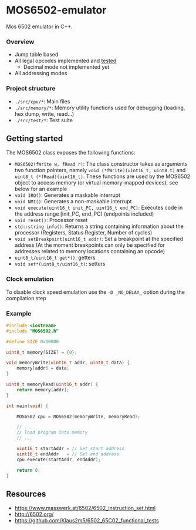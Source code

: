 # MOS6502-emulator
Mos 6502 emulator in C++.

### Overview
- Jump table based
- All legal opcodes implemented and [tested](https://github.com/Klaus2m5/6502_65C02_functional_tests)
	- Decimal mode not implemented yet
- All addressing modes

### Project structure
- `./src/cpu/*`: Main files
- `./src/memory/*`: Memory utility functions used for debugging (loading, hex dump, write, read...)
- `./src/test/*`: Test suite

## Getting started

The MOS6502 class exposes the following functions:
- `MOS6502(fWrite w, fRead r)`: The class constructor takes as arguments two function pointers, namely `void (*fWrite)(uint16_t, uint8_t)` and `uint8_t (*fRead)(uint16_t)`. These functions are used by the MOS6502 object to access memory (or virtual memory-mapped devices), see below for an example
- `void IRQ()`: Generates a maskable interrupt
- `void NMI()`: Generates a non-maskable interrupt
- `void execute(uint16_t init_PC, uint16_t end_PC)`: Executes code in the address range [init_PC, end_PC] (endpoints included)
- `void reset()`: Processor reset
- `std::string info()`: Returns a string containing information about the processor (Registers, Status Register, Number of cycles)
- `void setBreakpoint(uint16_t addr)`: Set a breakpoint at the specified address (At the moment breakpoints can only be specified for addresses related to memory locations containing an opcode)
- `uint8_t/uint16_t get*()`: getters
- `void set*(uint8_t/uint16_t)`: setters

### Clock emulation
To disable clock speed emulation use the `-D _NO_DELAY_` option during the compilation step
    
### Example

```cpp
#include <iostream>
#include "MOS6502.h"

#define SIZE 0x10000

uint8_t memory[SIZE] = {0};

void memoryWrite(uint16_t addr, uint8_t data) {
    memory[addr] = data;
}

uint8_t memoryRead(uint16_t addr) {
    return memory[addr];
}

int main(void) {

    MOS6502 cpu = MOS6502(memoryWrite, memoryRead);

    // ...
    // load program into memory
    // ...

    uint16_t startAddr = // Set start address
    uint16_t endAddr   = // Set end address
    cpu.execute(startAddr, endAddr);

    return 0;
}
```

## Resources

- <https://www.masswerk.at/6502/6502_instruction_set.html>
- <http://6502.org/>
- <https://github.com/Klaus2m5/6502_65C02_functional_tests>
